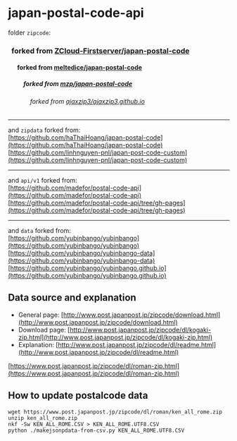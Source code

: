 # japan-postal-code-api

folder `zipcode`:  
### &nbsp; forked from [ZCloud-Firstserver/japan-postal-code](https://github.com/ZCloud-Firstserver/japan-postal-code)
#### &nbsp;&emsp; forked from [meltedice/japan-postal-code](https://github.com/meltedice/japan-postal-code)
##### &nbsp;&emsp;&emsp; forked from [mzp/japan-postal-code](https://github.com/mzp/japan-postal-code)
###### &nbsp;&emsp;&emsp;&emsp; forked from [ajaxzip3/ajaxzip3.github.io](https://github.com/ajaxzip3/ajaxzip3.github.io)

-----
and `zipdata` forked from:  
[https://github.com/haThaiHoang/japan-postal-code](https://github.com/haThaiHoang/japan-postal-code)  
[https://github.com/linhnguyen-pnl/japan-post-code-custom](https://github.com/linhnguyen-pnl/japan-post-code-custom)  

-----
and `api/v1` forked from:  
[https://github.com/madefor/postal-code-api](https://github.com/madefor/postal-code-api)  
[https://github.com/madefor/postal-code-api/tree/gh-pages](https://github.com/madefor/postal-code-api/tree/gh-pages)  

-----
and `data` forked from:  
[https://github.com/yubinbango/yubinbango](https://github.com/yubinbango/yubinbango)  
[https://github.com/yubinbango/yubinbango-data](https://github.com/yubinbango/yubinbango-data)  
[https://github.com/yubinbango/yubinbango.github.io](https://github.com/yubinbango/yubinbango.github.io)  


## Data source and explanation

- General page: [http://www.post.japanpost.jp/zipcode/download.html](http://www.post.japanpost.jp/zipcode/download.html)
- Download page: [http://www.post.japanpost.jp/zipcode/dl/kogaki-zip.html](http://www.post.japanpost.jp/zipcode/dl/kogaki-zip.html)
- Explanation: [http://www.post.japanpost.jp/zipcode/dl/readme.html](http://www.post.japanpost.jp/zipcode/dl/readme.html)

[https://www.post.japanpost.jp/zipcode/dl/roman-zip.html](https://www.post.japanpost.jp/zipcode/dl/roman-zip.html)


## How to update postalcode data

```
wget https://www.post.japanpost.jp/zipcode/dl/roman/ken_all_rome.zip
unzip ken_all_rome.zip
nkf -Sw KEN_ALL_ROME.CSV > KEN_ALL_ROME.UTF8.CSV
python ./makejsonpdata-from-csv.py KEN_ALL_ROME.UTF8.CSV
```

